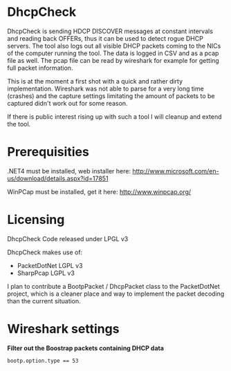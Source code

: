 DhcpCheck
=========

DhcpCheck is sending HDCP DISCOVER messages at constant intervals and reading back OFFERs, thus
it can be used to detect rogue DHCP servers. The tool also logs out all visible DHCP packets
coming to the NICs of the computer running the tool. The data is logged in CSV and as a pcap file
as well. The pcap file can be read by wireshark for example for getting full packet information.

This is at the moment a first shot with a quick and rather dirty implementation. Wireshark was
not able to parse for a very long time (crashes) and the capture settings limitating the amount
of packets to be captured didn't work out for some reason.

If there is public interest rising up with such a tool I will cleanup and extend the tool.

Prerequisities
==============

.NET4 must be installed, web installer here: http://www.microsoft.com/en-us/download/details.aspx?id=17851

WinPCap must be installed, get it here: http://www.winpcap.org/


Licensing
=========

DhcpCheck Code released under LPGL v3

DhcpCheck makes use of:

- PacketDotNet		LGPL v3
- SharpPcap			LGPL v3

I plan to contribute a BootpPacket / DhcpPacket class to the PacketDotNet project, which is a cleaner place
and way to implement the packet decoding than the current situation.


Wireshark settings
==================

**Filter out the Boostrap packets containing DHCP data**

	bootp.option.type == 53
